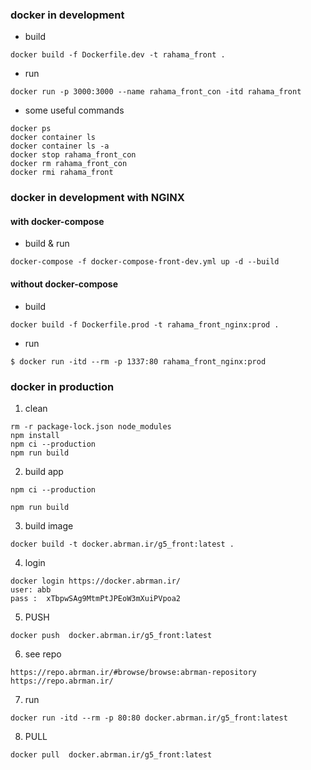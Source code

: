 ###  docker in development 

- build
```
docker build -f Dockerfile.dev -t rahama_front .
```
- run
```
docker run -p 3000:3000 --name rahama_front_con -itd rahama_front
```

- some useful commands
```
docker ps
docker container ls
docker container ls -a
docker stop rahama_front_con
docker rm rahama_front_con
docker rmi rahama_front
```

###  docker in development with NGINX
#### with docker-compose
- build & run
```
docker-compose -f docker-compose-front-dev.yml up -d --build
```

#### without docker-compose

- build 
```
docker build -f Dockerfile.prod -t rahama_front_nginx:prod .
```

- run
```
$ docker run -itd --rm -p 1337:80 rahama_front_nginx:prod
```

###  docker in production 

1. clean
```
rm -r package-lock.json node_modules
npm install
npm ci --production
npm run build
```
2. build app
```
npm ci --production
```
```
npm run build
```
3. build image
```
docker build -t docker.abrman.ir/g5_front:latest .
```
4. login
```
docker login https://docker.abrman.ir/
user: abb
pass :  xTbpwSAg9MtmPtJPEoW3mXuiPVpoa2

```
5. PUSH
```
docker push  docker.abrman.ir/g5_front:latest 
```
6. see repo
```
https://repo.abrman.ir/#browse/browse:abrman-repository
https://repo.abrman.ir/
```
7. run
```
docker run -itd --rm -p 80:80 docker.abrman.ir/g5_front:latest
```
8. PULL
```
docker pull  docker.abrman.ir/g5_front:latest 
```